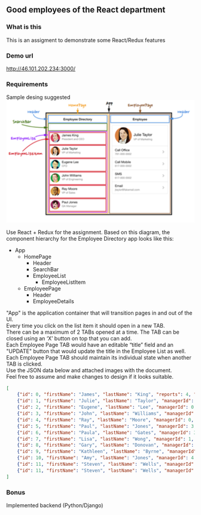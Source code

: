 ## Good employees of the React department

### What is this
This is an assigment to demonstrate some React/Redux features 

### Demo url
http://46.101.202.234:3000/  

### Requirements

Sample desing suggested  
![Alt text](requirement.jpg?raw=true "Title")

Use React + Redux for the assignment.
Based on this diagram, the component hierarchy for the Employee Directory app looks like this:
- App
    - HomePage
        - Header
        - SearchBar
        - EmployeeList
            - EmployeeListItem
    - EmployeePage
        - Header
        - EmployeeDetails

"App" is the application container that will transition pages in and out of the UI.   
Every time you click on the list item it should open in a new TAB.  
There can be a maximum of 2 TABs opened at a time. 
The TAB can be closed using an ‘X’ button on top that you can add.  
Each Employee Page TAB would have an editable “title” field and an "UPDATE" button that would update the title in the Employee List as well.  
Each  Employee Page TAB should maintain its individual state when another TAB is clicked.  
Use the JSON data below and attached images with the document.  
Feel free to assume and make changes to design if it looks suitable.  

```json
[
    {"id": 0, "firstName": "James", "lastName": "King", "reports": 4, "title": "President and CEO", "department": "Corporate", "mobilePhone": "617-000-0001", "officePhone": "781-000-0001", "email": "jking@fakemail.com", "city": "Boston, MA", "pic": "James_King.jpg", "twitterId": "@fakejking", "blog": "http://fhf.org"},
    {"id": 1, "firstName": "Julie", "lastName": "Taylor", "managerId": 0, "managerName": "James King", "reports": 2, "title": "VP of Marketing", "department": "Marketing", "mobilePhone": "617-000-0002", "officePhone": "781-000-0002", "email": "jtaylor@fakemail.com", "city": "Boston, MA", "pic": "Julie_Taylor.jpg", "twitterId": "@fakejtaylor", "blog": "http://tyr.org"},
    {"id": 2, "firstName": "Eugene", "lastName": "Lee", "managerId": 0, "managerName": "James King", "reports": 0, "title": "CFO", "department": "Accounting", "mobilePhone": "617-000-0003", "officePhone": "781-000-0003", "email": "elee@fakemail.com", "city": "Boston, MA", "pic": "Eugene_Lee.jpg", "twitterId": "@fakeelee", "blog": "http://sfs.org"},
    {"id": 3, "firstName": "John", "lastName": "Williams", "managerId": 0, "managerName": "James King", "reports": 3, "title": "VP of Engineering", "department": "Engineering", "mobilePhone": "617-000-0004", "officePhone": "781-000-0004", "email": "jwilliams@fakemail.com", "city": "Boston, MA", "pic": "John_Williams.jpg", "twitterId": "@fakejwilliams", "blog": "http://jhs.org"},
    {"id": 4, "firstName": "Ray", "lastName": "Moore", "managerId": 0, "managerName": "James King", "reports": 2, "title": "VP of Sales", "department": "Sales", "mobilePhone": "617-000-0005", "officePhone": "781-000-0005", "email": "rmoore@fakemail.com", "city": "Boston, MA", "pic": "Ray_Moore.jpg", "twitterId": "@fakermoore", "blog": "http://vwx.org"},
    {"id": 5, "firstName": "Paul", "lastName": "Jones", "managerId": 3, "managerName": "John Williams", "reports": 0, "title": "QA Manager", "department": "Engineering", "mobilePhone": "617-000-0006", "officePhone": "781-000-0006", "email": "pjones@fakemail.com", "city": "Boston, MA", "pic": "Paul_Jones.jpg", "twitterId": "@fakepjones", "blog": "http://stu.org"},
    {"id": 6, "firstName": "Paula", "lastName": "Gates", "managerId": 3, "managerName": "John Williams", "reports": 0, "title": "Software Architect", "department": "Engineering", "mobilePhone": "617-000-0007", "officePhone": "781-000-0007", "email": "pgates@fakemail.com", "city": "Boston, MA", "pic": "Paula_Gates.jpg", "twitterId": "@fakepgates", "blog": "http://mno.org"},
    {"id": 7, "firstName": "Lisa", "lastName": "Wong", "managerId": 1, "managerName": "Julie Taylor", "reports": 0, "title": "Marketing Manager", "department": "Marketing", "mobilePhone": "617-000-0008", "officePhone": "781-000-0008", "email": "lwong@fakemail.com", "city": "Boston, MA", "pic": "Lisa_Wong.jpg", "twitterId": "@fakelwong", "blog": "http://abc.org"},
    {"id": 8, "firstName": "Gary", "lastName": "Donovan", "managerId": 1, "managerName": "Julie Taylor", "reports": 0, "title": "Marketing Manager", "department": "Marketing", "mobilePhone": "617-000-0009", "officePhone": "781-000-0009", "email": "gdonovan@fakemail.com", "city": "Boston, MA", "pic": "Gary_Donovan.jpg", "twitterId": "@fakegdonovan", "blog": "http://xyz.org"},
    {"id": 9, "firstName": "Kathleen", "lastName": "Byrne", "managerId": 4, "managerName": "Ray Moore", "reports": 0, "title": "Sales Representative", "department": "Sales", "mobilePhone": "617-000-0010", "officePhone": "781-000-0010", "email": "kbyrne@fakemail.com", "city": "Boston, MA", "pic": "Kathleen_Byrne.jpg", "twitterId": "@fakekbyrne", "blog": "http://def.org"},
    {"id": 10, "firstName": "Amy", "lastName": "Jones", "managerId": 4, "managerName": "Ray Moore", "reports": 0, "title": "Sales Representative", "department": "Sales", "mobilePhone": "617-000-0011", "officePhone": "781-000-0011", "email": "ajones@fakemail.com", "city": "Boston, MA", "pic": "Amy_Jones.jpg", "twitterId": "@fakeajones", "blog": "http://hij.org"},
    {"id": 11, "firstName": "Steven", "lastName": "Wells", "managerId": 3, "managerName": "John Williams", "reports": 0, "title": "Software Architect", "department": "Engineering", "mobilePhone": "617-000-0012", "officePhone": "781-000-0012", "email": "swells@fakemail.com", "city": "Boston, MA", "pic": "Steven_Wells.jpg", "twitterId": "@fakeswells", "blog": "http://lmn.org"}
    {"id": 11, "firstName": "Steven", "lastName": "Wells", "managerId": 3, "managerName": "John Williams", "reports": 0, "title": "Software Architect", "department": "Engineering", "mobilePhone": "617-000-0012", "officePhone": "781-000-0012", "email": "swells@fakemail.com", "city": "Boston, MA", "pic": "Steven_Wells.jpg", "twitterId": "@fakeswells", "blog": "http://lmn.org"}
]
```


### Bonus
Implemented backend (Python/Django)  
